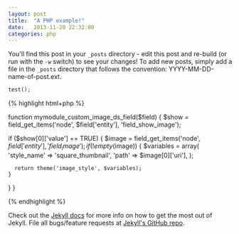 ```yaml
---
layout: post
title:  "A PHP example!"
date:   2013-11-20 22:32:00
categories: php
---
```


You'll find this post in your `_posts` directory - edit this post and re-build (or run with the `-w` switch) to see your changes!
To add new posts, simply add a file in the `_posts` directory that follows the convention: YYYY-MM-DD-name-of-post.ext.

````php
test();
````

{% highlight html+php %}

function mymodule_custom_image_ds_field($field) {
  $show = field_get_items('node', $field['entity'], 'field_show_image');

  if ($show[0]['value'] == TRUE) {
    $image = field_get_items('node', $field['entity'], 'field_image');
    if (!empty($image)) {
      $variables = array(
        'style_name' => 'square_thumbnail',
        'path' => $image[0]['uri'],
      );

      return theme('image_style', $variables);
    }
  }
}

{% endhighlight %}

Check out the [Jekyll docs][jekyll] for more info on how to get the most out of Jekyll. File all bugs/feature requests at [Jekyll's GitHub repo][jekyll-gh].

[jekyll-gh]: https://github.com/mojombo/jekyll
[jekyll]:    http://jekyllrb.com
